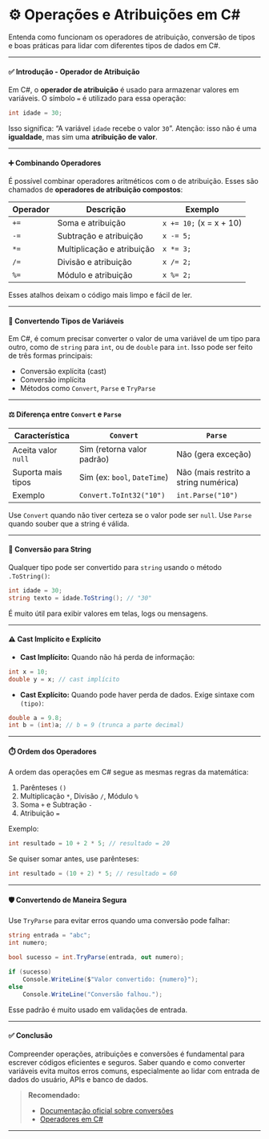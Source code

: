 # ⚙️ Operações e Atribuições em C#

Entenda como funcionam os operadores de atribuição, conversão de tipos e boas práticas para lidar com diferentes tipos de dados em C#.

---

#### ✅ Introdução - Operador de Atribuição

Em C#, o **operador de atribuição** é usado para armazenar valores em variáveis. O símbolo `=` é utilizado para essa operação:

```csharp
int idade = 30;
```

Isso significa: “A variável ````idade```` recebe o valor ````30````”. Atenção: isso não é uma **igualdade**, mas sim uma **atribuição de valor**.

---

#### ➕ Combinando Operadores

É possível combinar operadores aritméticos com o de atribuição. Esses são chamados de **operadores de atribuição compostos**:

| Operador | Descrição                  | Exemplo                 |
| -------- | -------------------------- | ----------------------- |
| `+=`     | Soma e atribuição          | `x += 10;` (x = x + 10) |
| `-=`     | Subtração e atribuição     | `x -= 5;`               |
| `*=`     | Multiplicação e atribuição | `x *= 3;`               |
| `/=`     | Divisão e atribuição       | `x /= 2;`               |
| `%=`     | Módulo e atribuição        | `x %= 2;`               |

Esses atalhos deixam o código mais limpo e fácil de ler.

---

#### 🔁 Convertendo Tipos de Variáveis

Em C#, é comum precisar converter o valor de uma variável de um tipo para outro, como de `string` para `int`, ou de `double` para `int`. Isso pode ser feito de três formas principais:

* Conversão explícita (cast)
* Conversão implícita
* Métodos como `Convert`, `Parse` e `TryParse`

---

#### ⚖️ Diferença entre `Convert` e `Parse`

| Característica      | `Convert`                    | `Parse`                               |
| ------------------- | ---------------------------- | ------------------------------------- |
| Aceita valor `null` | Sim (retorna valor padrão)   | Não (gera exceção)                    |
| Suporta mais tipos  | Sim (ex: `bool`, `DateTime`) | Não (mais restrito a string numérica) |
| Exemplo             | `Convert.ToInt32("10")`      | `int.Parse("10")`                     |

Use `Convert` quando não tiver certeza se o valor pode ser `null`. Use `Parse` quando souber que a string é válida.

---

#### 🧾 Conversão para String

Qualquer tipo pode ser convertido para `string` usando o método `.ToString()`:

```csharp
int idade = 30;
string texto = idade.ToString(); // "30"
```

É muito útil para exibir valores em telas, logs ou mensagens.

---

#### ⚠️ Cast Implícito e Explícito

* **Cast Implícito:** Quando não há perda de informação:

```csharp
int x = 10;
double y = x; // cast implícito
```

* **Cast Explícito:** Quando pode haver perda de dados. Exige sintaxe com `(tipo)`:

```csharp
double a = 9.8;
int b = (int)a; // b = 9 (trunca a parte decimal)
```

---

#### ⏱️ Ordem dos Operadores

A ordem das operações em C# segue as mesmas regras da matemática:

1. Parênteses `()`
2. Multiplicação `*`, Divisão `/`, Módulo `%`
3. Soma `+` e Subtração `-`
4. Atribuição `=`

Exemplo:

```csharp
int resultado = 10 + 2 * 5; // resultado = 20
```

Se quiser somar antes, use parênteses:

```csharp
int resultado = (10 + 2) * 5; // resultado = 60
```

---

#### 🛡️ Convertendo de Maneira Segura

Use `TryParse` para evitar erros quando uma conversão pode falhar:

```csharp
string entrada = "abc";
int numero;

bool sucesso = int.TryParse(entrada, out numero);

if (sucesso)
    Console.WriteLine($"Valor convertido: {numero}");
else
    Console.WriteLine("Conversão falhou.");
```

Esse padrão é muito usado em validações de entrada.

---

#### ✅ Conclusão

Compreender operações, atribuições e conversões é fundamental para escrever códigos eficientes e seguros. Saber quando e como converter variáveis evita muitos erros comuns, especialmente ao lidar com entrada de dados do usuário, APIs e banco de dados.

> **Recomendado:**
>
> * [Documentação oficial sobre conversões](https://learn.microsoft.com/en-us/dotnet/csharp/programming-guide/types/)
> * [Operadores em C#](https://learn.microsoft.com/en-us/dotnet/csharp/language-reference/operators/)

---

